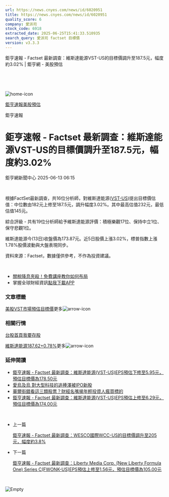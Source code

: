 ```yaml
---
url: https://news.cnyes.com/news/id/6020951
title: https://news.cnyes.com/news/id/6020951
quality_score: 6
company: 愛派司
stock_code: 6918
extracted_date: 2025-06-25T15:41:33.510935
search_query: 愛派司 factset 目標價
version: v3.3.3
---
```


鉅亨速報 - Factset 最新調查：維斯達能源VST-US的目標價調升至187.5元，幅度約3.02% | 鉅亨網 - 美股預估

‌

‌

![home-icon](/assets/icons/breadCrumb/symbol-icon-home.svg)

[鉅亨速報](/news/cat/anue_live)[美股預估](/news/cat/us_forecast)

鉅亨速報

# 鉅亨速報 - Factset 最新調查：維斯達能源VST-US的目標價調升至187.5元，幅度約3.02%

鉅亨網新聞中心 2025-06-13 06:15

‌

根據FactSet最新調查，共16位分析師，對維斯達能源([VST-US](https://invest.cnyes.com/usstock/detail/VST))提出目標價估值：中位數由182元上修至187.5元，調升幅度3.02%。其中最高估值232元，最低估值145元。

綜合評級 - 共有19位分析師給予維斯達能源評價：積極樂觀17位、保持中立1位、保守悲觀1位。

維斯達能源今(13日)收盤價為173.87元。近5日股價上漲3.02%，標普指數上漲1.78%股價波動與大盤表現同步。

資料來源：Factset，數據僅供參考，不作為投資建議。

‌

* [關稅降息夾殺！免費講座教你如何布局](https://events.cnyes.com/rsc2025H2-35584?utm_source=anue&utm_medium=usstocks_end)
* 掌握全球財經資訊[點我下載APP](http://www.cnyes.com/app/?utm_source=mweb&utm_medium=HamMenuBanner&utm_campaign=fixed&utm_content=entr)

### 文章標籤

[美股](https://news.cnyes.com/tag/美股 "美股")[VST](https://news.cnyes.com/tag/VST "VST")[市場預估](https://news.cnyes.com/tag/市場預估 "市場預估")[目標價](https://news.cnyes.com/tag/目標價 "目標價")更多![arrow-icon](/assets/icons/arrows/arrow-down.svg)

### 相關行情

[台股首頁](https://www.cnyes.com/twstock)[我要存股](https://supr.link/8OHaU)

[維斯達能源187.62+0.78%](https://invest.cnyes.com/usstock/detail/VST)更多![arrow-icon](/assets/icons/arrows/arrow-down.svg)

### 延伸閱讀

* [鉅亨速報 - Factset 最新調查：維斯達能源(VST-US)EPS預估下修至5.95元，預估目標價為178.50元](/news/id/6019028)
* [愛烏及烏 對大型科技的追捧澤被IPO新股](/news/id/6018740)
* [華爾街錯看這三類股票？財經名嘴揭年輕投資人瘋買標的](/news/id/6018013)
* [鉅亨速報 - Factset 最新調查：維斯達能源(VST-US)EPS預估上修至6.29元，預估目標價為174.00元](/news/id/5983217)

‌

* 上一篇

  [鉅亨速報 - Factset 最新調查：WESCO國際WCC-US的目標價調升至205元，幅度約3.8%](/news/id/6022778)
* 下一篇

  [鉅亨速報 - Factset 最新調查：Liberty Media Corp. (New Liberty Formula One) Series C(FWONK-US)EPS預估上修至1.56元，預估目標價為105.00元](/news/id/6020849)

‌

![Empty](/assets/icons/skeleton/empty-image.svg)

‌